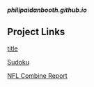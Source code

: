 ##### philipaidanbooth.github.io

## Project Links
[title](https://philipaidanbooth.github.io/test/)

[Sudoku](https://philipaidanbooth.github.io/Sudoku/)

[NFL Combine Report](https://philipaidanbooth.github.io/NFL-Combine-Report/)
